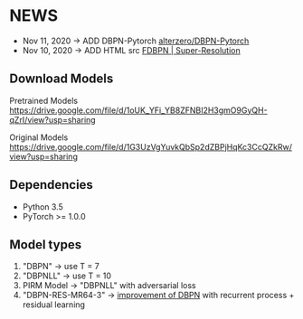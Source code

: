 # NEWS
* Nov 11, 2020 -> ADD DBPN-Pytorch [alterzero/DBPN-Pytorch](https://github.com/alterzero/DBPN-Pytorch)
* Nov 10, 2020 -> ADD HTML src [FDBPN | Super-Resolution](http://13.209.19.207:5000/) 

## Download Models
Pretrained Models
https://drive.google.com/file/d/1oUK_YFi_YB8ZFNBI2H3gmO9GyQH-qZrI/view?usp=sharing

Original Models
https://drive.google.com/file/d/1G3UzVgYuvkQbSp2dZBPjHqKc3CcQZkRw/view?usp=sharing

## Dependencies
* Python 3.5
* PyTorch >= 1.0.0

## Model types
1. "DBPN" -> use T = 7
2. "DBPNLL" -> use T = 10
3. PIRM Model -> "DBPNLL" with adversarial loss
4. "DBPN-RES-MR64-3" -> [improvement of DBPN](https://arxiv.org/abs/1904.05677) with recurrent process + residual learning